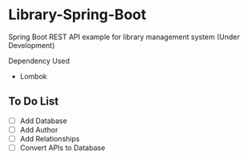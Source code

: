 # Library-Spring-Boot
Spring Boot REST API example for library management system (Under Development)

Dependency Used
* Lombok

## To Do List
- [ ] Add Database
- [ ] Add Author
- [ ] Add Relationships
- [ ] Convert APIs to Database
